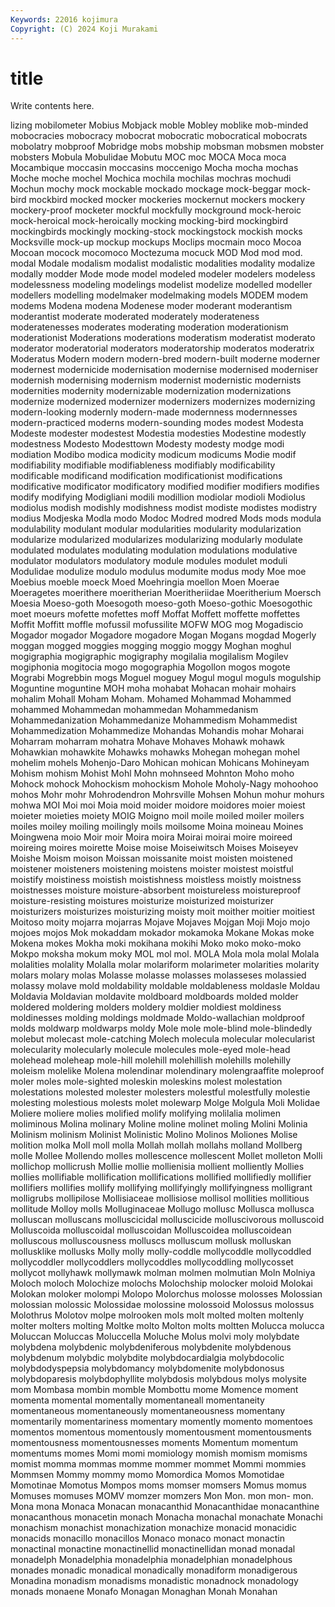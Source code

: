 ```yaml
---
Keywords: 22016 kojimura
Copyright: (C) 2024 Koji Murakami
---
```


# title

Write contents here.



lizing mobilometer Mobius Mobjack moble
Mobley moblike mob-minded mobocracies mobocracy mobocrat mobocratic mobocratical mobocrats mobolatry
mobproof Mobridge mobs mobship mobsman mobsmen mobster mobsters Mobula Mobulidae
Mobutu MOC moc MOCA Moca moca Mocambique moccasin moccasins moccenigo
Mocha mocha mochas Moche moche mochel Mochica mochila mochilas mochras
mochudi Mochun mochy mock mockable mockado mockage mock-beggar mock-bird mockbird
mocked mocker mockeries mockernut mockers mockery mockery-proof mocketer mockful mockfully
mockground mock-heroic mock-heroical mock-heroically mocking mocking-bird mockingbird mockingbirds mockingly mocking-stock
mockingstock mockish mocks Mocksville mock-up mockup mockups Moclips mocmain moco
Mocoa Mocoan mocock mocomoco Moctezuma mocuck MOD Mod mod mod.
modal Modale modalism modalist modalistic modalities modality modalize modally modder
Mode mode model modeled modeler modelers modeless modelessness modeling modelings
modelist modelize modelled modeller modellers modelling modelmaker modelmaking models MODEM
modem modems Modena modena Modenese moder moderant moderantism moderantist moderate
moderated moderately moderateness moderatenesses moderates moderating moderation moderationism moderationist Moderations
moderations moderatism moderatist moderato moderator moderatorial moderators moderatorship moderatos moderatrix
Moderatus Modern modern modern-bred modern-built moderne moderner modernest modernicide modernisation
modernise modernised moderniser modernish modernising modernism modernist modernistic modernists modernities
modernity modernizable modernization modernizations modernize modernized modernizer modernizers modernizes modernizing
modern-looking modernly modern-made modernness modernnesses modern-practiced moderns modern-sounding modes modest
Modesta Modeste modester modestest Modestia modesties Modestine modestly modestness Modesto
Modesttown Modesty modesty modge modi modiation Modibo modica modicity modicum
modicums Modie modif modifiability modifiable modifiableness modifiably modificability modificable modificand
modification modificationist modifications modificative modificator modificatory modified modifier modifiers modifies
modify modifying Modigliani modili modillion modiolar modioli Modiolus modiolus modish
modishly modishness modist modiste modistes modistry modius Modjeska Modla modo
Modoc Modred modred Mods mods modula modulability modulant modular modularities
modularity modularization modularize modularized modularizes modularizing modularly modulate modulated modulates
modulating modulation modulations modulative modulator modulators modulatory module modules modulet
moduli Modulidae modulize modulo modulus modumite modus mody Moe moe
Moebius moeble moeck Moed Moehringia moellon Moen Moerae Moeragetes moerithere
moeritherian Moeritheriidae Moeritherium Moersch Moesia Moeso-goth Moesogoth moeso-goth Moeso-gothic Moesogothic
moet moeurs mofette mofettes moff Moffat Moffett moffette moffettes Moffit
Moffitt moffle mofussil mofussilite MOFW MOG mog Mogadiscio Mogador mogador
Mogadore mogadore Mogan Mogans mogdad Mogerly moggan mogged moggies mogging
moggio moggy Moghan moghul mogigraphia mogigraphic mogigraphy mogilalia mogilalism Mogilev
mogiphonia mogitocia mogo mogographia Mogollon mogos mogote Mograbi Mogrebbin mogs
Moguel moguey Mogul mogul moguls mogulship Moguntine moguntine MOH moha
mohabat Mohacan mohair mohairs mohalim Mohall Moham Moham. Mohamed Mohammad
Mohammed mohammed Mohammedan mohammedan Mohammedanism Mohammedanization Mohammedanize Mohammedism Mohammedist Mohammedization
Mohammedize Mohandas Mohandis mohar Moharai Moharram moharram mohatra Mohave Mohaves
Mohawk mohawk Mohawkian mohawkite Mohawks mohawks Mohegan mohegan mohel mohelim
mohels Mohenjo-Daro Mohican mohican Mohicans Mohineyam Mohism mohism Mohist Mohl
Mohn mohnseed Mohnton Moho moho Mohock mohock Mohockism mohockism Mohole
Moholy-Nagy mohoohoo mohos Mohr mohr Mohrodendron Mohrsville Mohsen Mohun mohur
mohurs mohwa MOI Moi moi Moia moid moider moidore moidores
moier moiest moieter moieties moiety MOIG Moigno moil moile moiled
moiler moilers moiles moiley moiling moilingly moils moilsome Moina moineau
Moines Moingwena moio Moir moir Moira moira Moirai moirai moire
moireed moireing moires moirette Moise moise Moiseiwitsch Moises Moiseyev Moishe
Moism moison Moissan moissanite moist moisten moistened moistener moisteners moistening
moistens moister moistest moistful moistify moistiness moistish moistishness moistless moistly
moistness moistnesses moisture moisture-absorbent moistureless moistureproof moisture-resisting moistures moisturize moisturized
moisturizer moisturizers moisturizes moisturizing moisty moit moither moitier moitiest Moitoso
moity mojarra mojarras Mojave Mojaves Mojgan Moji Mojo mojo mojoes
mojos Mok mokaddam mokador mokamoka Mokane Mokas moke Mokena mokes
Mokha moki mokihana mokihi Moko moko moko-moko Mokpo moksha mokum
moky MOL mol mol. MOLA Mola mola molal Molala molalities
molality Molalla molar molariform molarimeter molarities molarity molars molary molas
Molasse molasse molasses molasseses molassied molassy molave mold moldability moldable
moldableness moldasle Moldau Moldavia Moldavian moldavite moldboard moldboards molded molder
moldered moldering molders moldery moldier moldiest moldiness moldinesses molding moldings
moldmade Moldo-wallachian moldproof molds moldwarp moldwarps moldy Mole mole mole-blind
mole-blindedly molebut molecast mole-catching Molech molecula molecular molecularist molecularity molecularly
molecule molecules mole-eyed mole-head molehead moleheap mole-hill molehill molehillish molehills
molehilly moleism molelike Molena molendinar molendinary molengraaffite moleproof moler moles
mole-sighted moleskin moleskins molest molestation molestations molested molester molesters molestful
molestfully molestie molesting molestious molests molet molewarp Molge Molgula Moli
Molidae Moliere moliere molies molified molify molifying molilalia molimen moliminous
Molina molinary Moline moline molinet moling Molini Molinia Molinism molinism
Molinist Molinistic Molino Molinos Moliones Molise molition molka Moll moll
molla Mollah mollah mollahs molland Mollberg molle Mollee Mollendo molles
mollescence mollescent Mollet molleton Molli mollichop mollicrush Mollie mollie mollienisia
mollient molliently Mollies mollies mollifiable mollification mollifications mollified mollifiedly mollifier
mollifiers mollifies mollify mollifying mollifyingly mollifyingness molligrant molligrubs mollipilose Mollisiaceae
mollisiose mollisol mollities mollitious mollitude Molloy molls Molluginaceae Mollugo mollusc
Mollusca mollusca molluscan molluscans molluscicidal molluscicide molluscivorous molluscoid Molluscoida molluscoidal
molluscoidan Molluscoidea molluscoidean molluscous molluscousness molluscs molluscum mollusk molluskan mollusklike
mollusks Molly molly molly-coddle mollycoddle mollycoddled mollycoddler mollycoddlers mollycoddles mollycoddling
mollycosset mollycot mollyhawk mollymawk molman molmen molmutian Moln Molniya Moloch
moloch Molochize molochs Molochship molocker moloid Molokai Molokan moloker molompi
Molopo Molorchus molosse molosses Molossian molossian molossic Molossidae molossine molossoid
Molossus molossus Molothrus Molotov molpe molrooken mols molt molted molten
moltenly molter molters molting Moltke molto Molton molts moltten Molucca
molucca Moluccan Moluccas Moluccella Moluche Molus molvi moly molybdate molybdena
molybdenic molybdeniferous molybdenite molybdenous molybdenum molybdic molybdite molybdocardialgia molybdocolic molybdodyspepsia
molybdomancy molybdomenite molybdonosus molybdoparesis molybdophyllite molybdosis molybdous molys molysite mom
Mombasa mombin momble Mombottu mome Momence moment momenta momental momentally
momentaneall momentaneity momentaneous momentaneously momentaneousness momentany momentarily momentariness momentary momently
momento momentoes momentos momentous momentously momentousment momentousments momentousness momentousnesses moments
Momentum momentum momentums momes Momi momi momiology momish momism momisms
momist momma mommas momme mommer mommet Mommi mommies Mommsen Mommy
mommy momo Momordica Momos Momotidae Momotinae Momotus Mompos moms momser
momsers Momus momus Momuses momuses MOMV momzer momzers Mon Mon.
mon mon- mon. Mona mona Monaca Monacan monacanthid Monacanthidae monacanthine
monacanthous monacetin monach Monacha monachal monachate Monachi monachism monachist monachization
monachize monacid monacidic monacids monacillo monacillos Monaco monaco monact monactin
monactinal monactine monactinellid monactinellidan monad monadal monadelph Monadelphia monadelphia monadelphian
monadelphous monades monadic monadical monadically monadiform monadigerous Monadina monadism monadisms
monadistic monadnock monadology monads monaene Monafo Monagan Monaghan Monah Monahan
